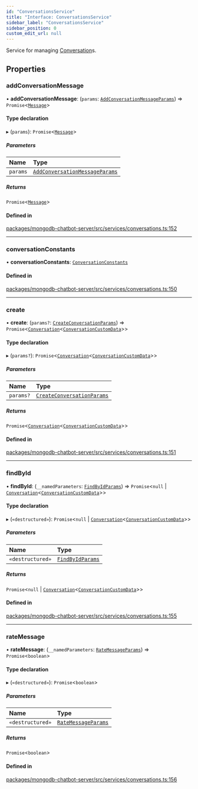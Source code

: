 ```yaml
---
id: "ConversationsService"
title: "Interface: ConversationsService"
sidebar_label: "ConversationsService"
sidebar_position: 0
custom_edit_url: null
---
```


Service for managing [Conversation](Conversation.md)s.

## Properties

### addConversationMessage

• **addConversationMessage**: (`params`: [`AddConversationMessageParams`](../modules.md#addconversationmessageparams)) => `Promise`\<[`Message`](../modules.md#message)\>

#### Type declaration

▸ (`params`): `Promise`\<[`Message`](../modules.md#message)\>

##### Parameters

| Name | Type |
| :------ | :------ |
| `params` | [`AddConversationMessageParams`](../modules.md#addconversationmessageparams) |

##### Returns

`Promise`\<[`Message`](../modules.md#message)\>

#### Defined in

[packages/mongodb-chatbot-server/src/services/conversations.ts:152](https://github.com/mongodben/chatbot/blob/4bc75a7/packages/mongodb-chatbot-server/src/services/conversations.ts#L152)

___

### conversationConstants

• **conversationConstants**: [`ConversationConstants`](ConversationConstants.md)

#### Defined in

[packages/mongodb-chatbot-server/src/services/conversations.ts:150](https://github.com/mongodben/chatbot/blob/4bc75a7/packages/mongodb-chatbot-server/src/services/conversations.ts#L150)

___

### create

• **create**: (`params?`: [`CreateConversationParams`](../modules.md#createconversationparams)) => `Promise`\<[`Conversation`](Conversation.md)\<[`ConversationCustomData`](../modules.md#conversationcustomdata)\>\>

#### Type declaration

▸ (`params?`): `Promise`\<[`Conversation`](Conversation.md)\<[`ConversationCustomData`](../modules.md#conversationcustomdata)\>\>

##### Parameters

| Name | Type |
| :------ | :------ |
| `params?` | [`CreateConversationParams`](../modules.md#createconversationparams) |

##### Returns

`Promise`\<[`Conversation`](Conversation.md)\<[`ConversationCustomData`](../modules.md#conversationcustomdata)\>\>

#### Defined in

[packages/mongodb-chatbot-server/src/services/conversations.ts:151](https://github.com/mongodben/chatbot/blob/4bc75a7/packages/mongodb-chatbot-server/src/services/conversations.ts#L151)

___

### findById

• **findById**: (`__namedParameters`: [`FindByIdParams`](FindByIdParams.md)) => `Promise`\<``null`` \| [`Conversation`](Conversation.md)\<[`ConversationCustomData`](../modules.md#conversationcustomdata)\>\>

#### Type declaration

▸ (`«destructured»`): `Promise`\<``null`` \| [`Conversation`](Conversation.md)\<[`ConversationCustomData`](../modules.md#conversationcustomdata)\>\>

##### Parameters

| Name | Type |
| :------ | :------ |
| `«destructured»` | [`FindByIdParams`](FindByIdParams.md) |

##### Returns

`Promise`\<``null`` \| [`Conversation`](Conversation.md)\<[`ConversationCustomData`](../modules.md#conversationcustomdata)\>\>

#### Defined in

[packages/mongodb-chatbot-server/src/services/conversations.ts:155](https://github.com/mongodben/chatbot/blob/4bc75a7/packages/mongodb-chatbot-server/src/services/conversations.ts#L155)

___

### rateMessage

• **rateMessage**: (`__namedParameters`: [`RateMessageParams`](RateMessageParams.md)) => `Promise`\<`boolean`\>

#### Type declaration

▸ (`«destructured»`): `Promise`\<`boolean`\>

##### Parameters

| Name | Type |
| :------ | :------ |
| `«destructured»` | [`RateMessageParams`](RateMessageParams.md) |

##### Returns

`Promise`\<`boolean`\>

#### Defined in

[packages/mongodb-chatbot-server/src/services/conversations.ts:156](https://github.com/mongodben/chatbot/blob/4bc75a7/packages/mongodb-chatbot-server/src/services/conversations.ts#L156)
